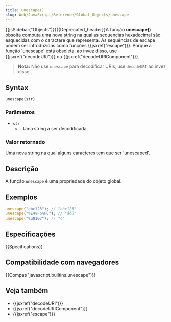 ```yaml
---
title: unescape()
slug: Web/JavaScript/Reference/Global_Objects/unescape
---
```


{{jsSidebar("Objects")}}{{Deprecated_header}}A função **unescape()** obsolta computa uma nova string na qual as sequencias hexadecimal são esquecidas com o caractere que representa. As sequências de escape podem ser introduzidas como funções {{jsxref("escape")}}. Porque a função 'unescape' está obsoleta, ao invez disso, use {{jsxref("decodeURI")}} ou {{jsxref("decodeURIComponent")}}.

> **Nota:** Não use `unescape` para decodificar URIs, use `decodeURI` ao invez disso.

## Syntax

```
unescape(str)
```

### Parâmetros

- `str`
  - : Uma string a ser decodificada.

### Valor retornado

Uma nova string na qual alguns caracteres tem que ser 'unescaped'.

## Descrição

A função `unescape` é uma propriedade do objeto global.

## Exemplos

```js
unescape("abc123"); // "abc123"
unescape("%E4%F6%FC"); // "äöü"
unescape("%u0107"); // "ć"
```

## Especificações

{{Specifications}}

## Compatibilidade com navegadores

{{Compat("javascript.builtins.unescape")}}

## Veja também

- {{jsxref("decodeURI")}}
- {{jsxref("decodeURIComponent")}}
- {{jsxref("escape")}}
